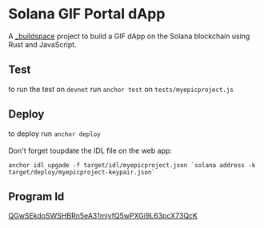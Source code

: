 # Solana GIF Portal dApp

A [_buildspace](https://buildspace.so/) project to build a GIF dApp on the Solana blockchain using Rust and JavaScript. 

## Test
to run the test on `devnet` run `anchor test` on `tests/myepicproject.js`

## Deploy
to deploy run `anchor deploy` \
\
Don't forget toupdate the IDL file on the web app: 
```
anchor idl upgade -f target/idl/myepicproject.json `solana address -k target/deploy/myepicproject-keypair.json`
```



## Program Id
[QGwSEkdoSWSHBRn5eA31miyfQ5wPXGi9L63pcX73QcK](https://explorer.solana.com/address/QGwSEkdoSWSHBRn5eA31miyfQ5wPXGi9L63pcX73QcK?cluster=devnet&utm_source=buildspace.so&utm_medium=buildspace_project)


